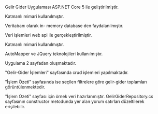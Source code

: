 Gelir Gider Uygulaması ASP.NET Core 5 ile geliştirilmiştir. 

Katmanlı mimari kullanılmıştır.

Veritabanı olarak in- memory database den faydalanılmıştır.

Veri işlemleri web api ile gerçekleştirilmiştir.

Katmanlı mimari kullanılmıştır.

AutoMapper ve JQuery teknolojileri kullanılmıştır.

Uygulama 2 sayfadan oluşmaktadır. 

"Gelir-Gider İşlemleri" sayfasında crud işlemleri yapılmaktadır. 

"İşlem Özeti" sayfasında ise seçilen filtrelere göre gelir-gider toplamları görüntülenmektedir.

"İşlem Özeti" sayfası için örnek veri hazırlanmıştır. GelirGiderRepository.cs sayfasının constructor metodunda yer alan yorum satırları düzeltilerek erişilebilir.

